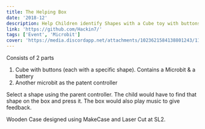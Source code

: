 ```yaml
---
title: The Helping Box
date: '2018-12'
description: Help Children identify Shapes with a Cube toy with buttons, as well as a parent controller
link: 'https://github.com/Hackin7/'
tags: ['Event', 'Microbit']
cover: 'https://media.discordapp.net/attachments/1023621584138801243/1123872919945220148/DSC_0040.jpg'
---
```


Consists of 2 parts
1. Cube with buttons (each with a specific shape). Contains a Microbit & a battery
2. Another microbit as the patent controller

Select a shape using the parent controller.
The child would have to find that shape on the box and press it.
The box would also play music to give feedback.

Wooden Case designed using MakeCase and Laser Cut at SL2.
